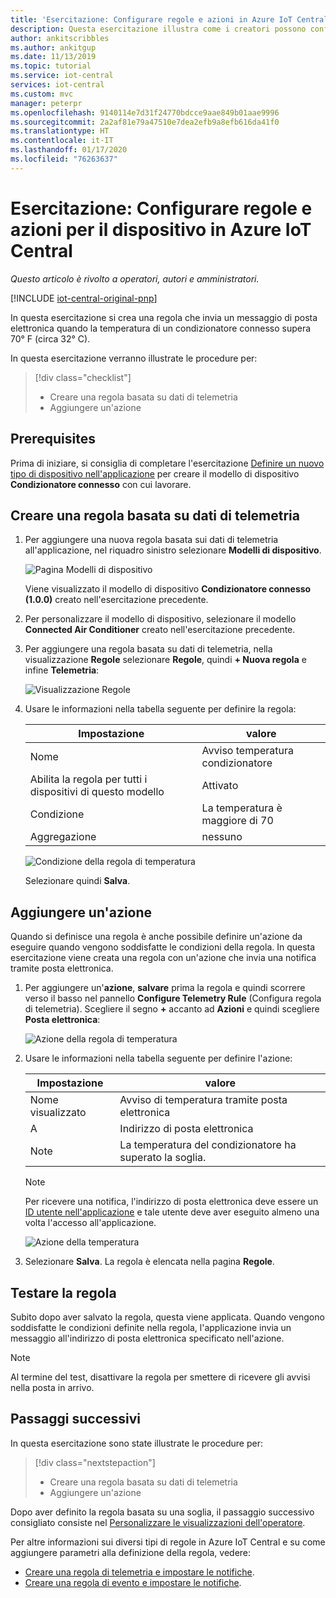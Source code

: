 ```yaml
---
title: 'Esercitazione: Configurare regole e azioni in Azure IoT Central'
description: Questa esercitazione illustra come i creatori possono configurare regole e azioni basate su dati di telemetria nell'applicazione Azure IoT Central.
author: ankitscribbles
ms.author: ankitgup
ms.date: 11/13/2019
ms.topic: tutorial
ms.service: iot-central
services: iot-central
ms.custom: mvc
manager: peterpr
ms.openlocfilehash: 9140114e7d31f24770bdcce9aae849b01aae9996
ms.sourcegitcommit: 2a2af81e79a47510e7dea2efb9a8efb616da41f0
ms.translationtype: HT
ms.contentlocale: it-IT
ms.lasthandoff: 01/17/2020
ms.locfileid: "76263637"
---
```

# <a name="tutorial-configure-rules-and-actions-for-your-device-in-azure-iot-central"></a>Esercitazione: Configurare regole e azioni per il dispositivo in Azure IoT Central

*Questo articolo è rivolto a operatori, autori e amministratori.*

[!INCLUDE [iot-central-original-pnp](../../../includes/iot-central-original-pnp-note.md)]

In questa esercitazione si crea una regola che invia un messaggio di posta elettronica quando la temperatura di un condizionatore connesso supera 70&deg; F (circa 32° C).

In questa esercitazione verranno illustrate le procedure per:

> [!div class="checklist"]
>
> * Creare una regola basata su dati di telemetria
> * Aggiungere un'azione

## <a name="prerequisites"></a>Prerequisites

Prima di iniziare, si consiglia di completare l'esercitazione [Definire un nuovo tipo di dispositivo nell'applicazione](tutorial-define-device-type.md) per creare il modello di dispositivo **Condizionatore connesso** con cui lavorare.

## <a name="create-a-telemetry-based-rule"></a>Creare una regola basata su dati di telemetria

1. Per aggiungere una nuova regola basata sui dati di telemetria all'applicazione, nel riquadro sinistro selezionare **Modelli di dispositivo**.

    ![Pagina Modelli di dispositivo](media/tutorial-configure-rules/templatespage1.png)

    Viene visualizzato il modello di dispositivo **Condizionatore connesso (1.0.0)** creato nell'esercitazione precedente.

2. Per personalizzare il modello di dispositivo, selezionare il modello **Connected Air Conditioner** creato nell'esercitazione precedente.

3. Per aggiungere una regola basata su dati di telemetria, nella visualizzazione **Regole** selezionare **Regole**, quindi **+ Nuova regola** e infine **Telemetria**:

    ![Visualizzazione Regole](media/tutorial-configure-rules/newrule.png)

4. Usare le informazioni nella tabella seguente per definire la regola:

    | Impostazione                                      | valore                             |
    | -------------------------------------------- | ------------------------------    |
    | Nome                                         | Avviso temperatura condizionatore |
    | Abilita la regola per tutti i dispositivi di questo modello | Attivato                                |
    | Condizione                                    | La temperatura è maggiore di 70    |
    | Aggregazione                                  | nessuno                              |

    ![Condizione della regola di temperatura](media/tutorial-configure-rules/temperaturerule.png)

    Selezionare quindi **Salva**.

## <a name="add-an-action"></a>Aggiungere un'azione

Quando si definisce una regola è anche possibile definire un'azione da eseguire quando vengono soddisfatte le condizioni della regola. In questa esercitazione viene creata una regola con un'azione che invia una notifica tramite posta elettronica.

1. Per aggiungere un'**azione**, **salvare** prima la regola e quindi scorrere verso il basso nel pannello **Configure Telemetry Rule** (Configura regola di telemetria). Scegliere il segno **+** accanto ad **Azioni** e quindi scegliere **Posta elettronica**:

    ![Azione della regola di temperatura](media/tutorial-configure-rules/addaction.png)

2. Usare le informazioni nella tabella seguente per definire l'azione:

    | Impostazione      | valore                                               |
    | ------------ | --------------------------------------------------- |
    | Nome visualizzato | Avviso di temperatura tramite posta elettronica                             |
    | A           | Indirizzo di posta elettronica                                  |
    | Note        | La temperatura del condizionatore ha superato la soglia. |

    > [!NOTE]
    > Per ricevere una notifica, l'indirizzo di posta elettronica deve essere un [ID utente nell'applicazione](howto-administer.md) e tale utente deve aver eseguito almeno una volta l'accesso all'applicazione.

    ![Azione della temperatura](media/tutorial-configure-rules/temperatureaction.png)

3. Selezionare **Salva**. La regola è elencata nella pagina **Regole**.

## <a name="test-the-rule"></a>Testare la regola

Subito dopo aver salvato la regola, questa viene applicata. Quando vengono soddisfatte le condizioni definite nella regola, l'applicazione invia un messaggio all'indirizzo di posta elettronica specificato nell'azione.

> [!NOTE]
> Al termine del test, disattivare la regola per smettere di ricevere gli avvisi nella posta in arrivo.

## <a name="next-steps"></a>Passaggi successivi

In questa esercitazione sono state illustrate le procedure per:

<!-- Repeat task list from intro -->
> [!div class="nextstepaction"]
>
> * Creare una regola basata su dati di telemetria
> * Aggiungere un'azione

Dopo aver definito la regola basata su una soglia, il passaggio successivo consigliato consiste nel [Personalizzare le visualizzazioni dell'operatore](tutorial-customize-operator.md).

Per altre informazioni sui diversi tipi di regole in Azure IoT Central e su come aggiungere parametri alla definizione della regola, vedere:

* [Creare una regola di telemetria e impostare le notifiche](howto-create-telemetry-rules.md).
* [Creare una regola di evento e impostare le notifiche](howto-create-event-rules.md).

<!-- Next tutorials in the sequence -->